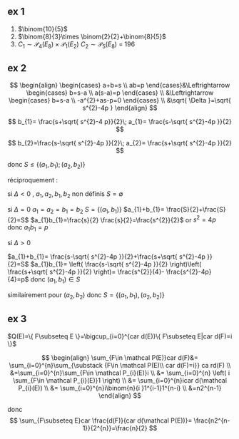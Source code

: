                                                            
## ex 1


1. $\binom{10}{5}$
2. $\binom{8}{3}\times \binom{2}{2}+\binom{8}{5}$
3. $C_{1}\sim \mathcal P_4(E_{8})\times \mathcal P_{1}(E_{2})$  $C_{2}\sim \mathcal P_{5}(E_{8})$  = 196

## ex 2


$$
\begin{align}
\begin{cases}
a+b=s \\
ab=p
\end{cases}&\Leftrightarrow \begin{cases}
b=s-a \\
a(s-a)=p 
\end{cases} \\
&\Leftrightarrow \begin{cases}
b=s-a \\
-a^{2}+as-p=0
\end{cases} \\
&\sqrt{ \Delta }=\sqrt{ s^{2}-4p }
\end{align}
$$

$$
b_{1}= \frac{s+\sqrt{ s^{2}-4 p}}{2}\; a_{1}= \frac{s-\sqrt{ s^{2}-4p }}{2}
$$

$$
b_{2}=\frac{s-\sqrt{ s^{2}-4p }}{2}\;   a_{2}= \frac{s+\sqrt{ s^{2}-4p }}{2}
$$

donc $S\leq \{ (a_{1},b_{1});(a_{2},b_{2}) \}$

réciproquement :

si $\Delta<0$ , $a_{1},a_{2},b_{1},b_{2}$ non définis
$S=\emptyset$

si $\Delta=0$ $a_{1}=a_{2}=b_{1}=b_{2}$
$S=\{ (a_{1},b_{1}) \}$ $a_{1}+b_{1}= \frac{S}{2}+\frac{S}{2}=S$
                     $a_{1}b_{1}=\frac{s}{2} \frac{s}{2}=\frac{s^{2}}{2}$
or $s^{2}=4p$ donc $a_{1}b_{1}=p$

si $\Delta>0$

$a_{1}+b_{1}= \frac{s-\sqrt{ s^{2}-4p }}{2}+\frac{s+\sqrt{ s^{2}-4p }}{2}=S$
$a_{1}b_{1}= \left( \frac{s-\sqrt{ s^{2}-4p }}{2} \right)\left( \frac{s+\sqrt{ s^{2}-4p }}{2} \right)= \frac{s^{2}}{4}- \frac{s^{2}-4p}{4}=p$
donc $(a_{1},b_{1})\in S$

similairement pour $(a_{2},b_{2})$ donc $S=\{ (a_{1},b_{1}),(a_{2},b_{2}) \}$

## ex 3

$Q(E)=\{ F\subseteq E \}=\bigcup_{i=0}^{car d(E)}\{ F\subseteq E|car d(F)=i \}$

$$
\begin{align}
\sum_{F\in \mathcal P(E)}car d(F)&= \sum_{i=0}^{n}\sum_{\substack {F\in \mathcal P(E)\\ car d(F)=i}} ca rd(F) \\
&=\sum_{i=0}^{n}\sum_{F\in \mathcal P_{i}(E)}i \\
&= \sum_{i=0}^{n} \left( i \sum_{F\in \mathcal P_{i}(E)}1 \right) \\
&= \sum_{i=0}^{n}icar d(\mathcal P_{i}(E)) \\
&= \sum_{i=0}^{n}i\binom{n}{i }1^{i-1}1^{n-i} \\
&=n2^{n-1}
\end{align}
$$

donc 
$$
\sum_{F\subseteq E}car \frac{d(F)}{car d(\mathcal P(E))}= \frac{n2^{n-1}}{2^{n}}=\frac{n}{2}
$$